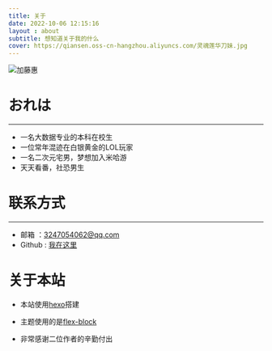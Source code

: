 ```yaml
---
title: 关于
date: 2022-10-06 12:15:16
layout : about
subtitle: 想知道关于我的什么
cover: https://qiansen.oss-cn-hangzhou.aliyuncs.com/灵魂莲华刀妹.jpg
---
```


![加藤惠](https://qiansen.oss-cn-hangzhou.aliyuncs.com/关于.png)

# おれは

---

- 一名大数据专业的本科在校生
- 一位常年混迹在白银黄金的LOL玩家
- 一名二次元宅男，梦想加入米哈游
- 天天看番，社恐男生

# 联系方式

---

- 邮箱 ：3247054062@qq.com
- Github : [我在这里]()

# 关于本站

- 本站使用[hexo](https://hexo.io/zh-cn/)搭建

- 主题使用的是[flex-block](https://github.com/miiiku/flex-block)

- 非常感谢二位作者的辛勤付出